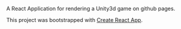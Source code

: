 A React Application for rendering a Unity3d game on github pages.

This project was bootstrapped with [Create React App](https://github.com/facebookincubator/create-react-app).
